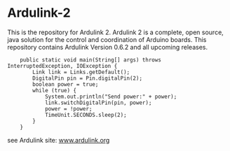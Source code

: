 Ardulink-2
==========

This is the repository for Ardulink 2. Ardulink 2 is a complete, open source, java solution for the control and coordination of Arduino boards. This repository contains Ardulink Version 0.6.2 and all upcoming releases.

		public static void main(String[] args) throws InterruptedException, IOException {
			Link link = Links.getDefault();
			DigitalPin pin = Pin.digitalPin(2);
			boolean power = true;
			while (true) {
				System.out.println("Send power:" + power);
				link.switchDigitalPin(pin, power);
				power = !power;
				TimeUnit.SECONDS.sleep(2);
			}
		}


see Ardulink site: www.ardulink.org


